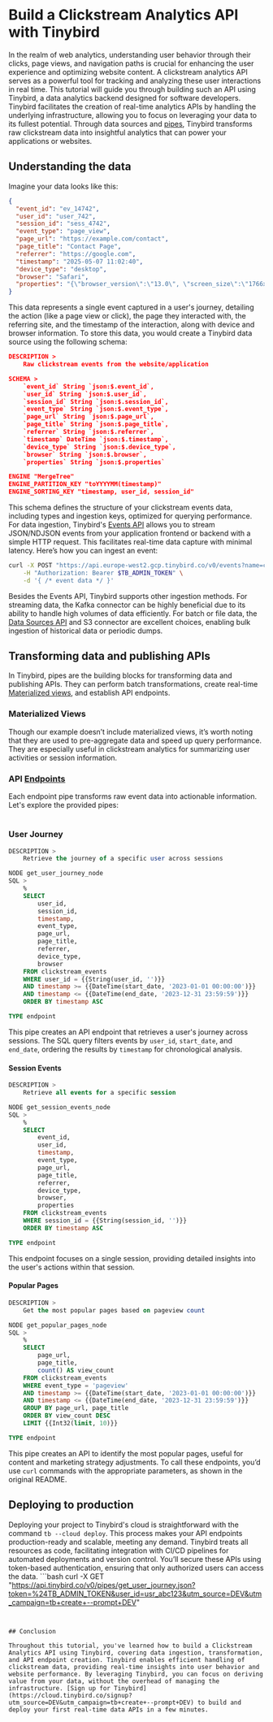 # Build a Clickstream Analytics API with Tinybird

In the realm of web analytics, understanding user behavior through their clicks, page views, and navigation paths is crucial for enhancing the user experience and optimizing website content. A clickstream analytics API serves as a powerful tool for tracking and analyzing these user interactions in real time. This tutorial will guide you through building such an API using Tinybird, a data analytics backend designed for software developers. Tinybird facilitates the creation of real-time analytics APIs by handling the underlying infrastructure, allowing you to focus on leveraging your data to its fullest potential. Through data sources and [pipes](https://www.tinybird.co/docs/forward/work-with-data/pipes?utm_source=DEV&utm_campaign=tb+create+--prompt+DEV), Tinybird transforms raw clickstream data into insightful analytics that can power your applications or websites. 

## Understanding the data

Imagine your data looks like this:

```json
{
  "event_id": "ev_14742",
  "user_id": "user_742",
  "session_id": "sess_4742",
  "event_type": "page_view",
  "page_url": "https://example.com/contact",
  "page_title": "Contact Page",
  "referrer": "https://google.com",
  "timestamp": "2025-05-07 11:02:40",
  "device_type": "desktop",
  "browser": "Safari",
  "properties": "{\"browser_version\":\"13.0\", \"screen_size\":\"1766x1010\"}"
}
```

This data represents a single event captured in a user's journey, detailing the action (like a page view or click), the page they interacted with, the referring site, and the timestamp of the interaction, along with device and browser information. To store this data, you would create a Tinybird data source using the following schema:

```json
DESCRIPTION >
    Raw clickstream events from the website/application

SCHEMA >
    `event_id` String `json:$.event_id`,
    `user_id` String `json:$.user_id`,
    `session_id` String `json:$.session_id`,
    `event_type` String `json:$.event_type`,
    `page_url` String `json:$.page_url`,
    `page_title` String `json:$.page_title`,
    `referrer` String `json:$.referrer`,
    `timestamp` DateTime `json:$.timestamp`,
    `device_type` String `json:$.device_type`,
    `browser` String `json:$.browser`,
    `properties` String `json:$.properties`

ENGINE "MergeTree"
ENGINE_PARTITION_KEY "toYYYYMM(timestamp)"
ENGINE_SORTING_KEY "timestamp, user_id, session_id"
```

This schema defines the structure of your clickstream events data, including types and ingestion keys, optimized for querying performance. For data ingestion, Tinybird's [Events API](https://www.tinybird.co/docs/forward/get-data-in/events-api?utm_source=DEV&utm_campaign=tb+create+--prompt+DEV) allows you to stream JSON/NDJSON events from your application frontend or backend with a simple HTTP request. This facilitates real-time data capture with minimal latency. Here’s how you can ingest an event:

```bash
curl -X POST "https://api.europe-west2.gcp.tinybird.co/v0/events?name=clickstream_events&utm_source=DEV&utm_campaign=tb+create+--prompt+DEV" \
    -H "Authorization: Bearer $TB_ADMIN_TOKEN" \
    -d '{ /* event data */ }'
```

Besides the Events API, Tinybird supports other ingestion methods. For streaming data, the Kafka connector can be highly beneficial due to its ability to handle high volumes of data efficiently. For batch or file data, the [Data Sources API](https://www.tinybird.co/docs/api-reference/datasource-api?utm_source=DEV&utm_campaign=tb+create+--prompt+DEV) and S3 connector are excellent choices, enabling bulk ingestion of historical data or periodic dumps. 

## Transforming data and publishing APIs

In Tinybird, pipes are the building blocks for transforming data and publishing APIs. They can perform batch transformations, create real-time [Materialized views](https://www.tinybird.co/docs/forward/work-with-data/optimize/materialized-views?utm_source=DEV&utm_campaign=tb+create+--prompt+DEV), and establish API endpoints. 

### Materialized Views

Though our example doesn’t include materialized views, it’s worth noting that they are used to pre-aggregate data and speed up query performance. They are especially useful in clickstream analytics for summarizing user activities or session information. 

### API [Endpoints](https://www.tinybird.co/docs/forward/work-with-data/publish-data/endpoints?utm_source=DEV&utm_campaign=tb+create+--prompt+DEV)

Each endpoint pipe transforms raw event data into actionable information. Let's explore the provided pipes:


#

### User Journey

```sql
DESCRIPTION >
    Retrieve the journey of a specific user across sessions

NODE get_user_journey_node
SQL >
    %
    SELECT 
        user_id,
        session_id,
        timestamp,
        event_type,
        page_url,
        page_title,
        referrer,
        device_type,
        browser
    FROM clickstream_events
    WHERE user_id = {{String(user_id, '')}}
    AND timestamp >= {{DateTime(start_date, '2023-01-01 00:00:00')}}
    AND timestamp <= {{DateTime(end_date, '2023-12-31 23:59:59')}}
    ORDER BY timestamp ASC

TYPE endpoint
```

This pipe creates an API endpoint that retrieves a user's journey across sessions. The SQL query filters events by `user_id`, `start_date`, and `end_date`, ordering the results by `timestamp` for chronological analysis. 

#### Session Events

```sql
DESCRIPTION >
    Retrieve all events for a specific session

NODE get_session_events_node
SQL >
    %
    SELECT 
        event_id,
        user_id,
        timestamp,
        event_type,
        page_url,
        page_title,
        referrer,
        device_type,
        browser,
        properties
    FROM clickstream_events
    WHERE session_id = {{String(session_id, '')}}
    ORDER BY timestamp ASC

TYPE endpoint
```

This endpoint focuses on a single session, providing detailed insights into the user's actions within that session. 

#### Popular Pages

```sql
DESCRIPTION >
    Get the most popular pages based on pageview count

NODE get_popular_pages_node
SQL >
    %
    SELECT 
        page_url,
        page_title,
        count() AS view_count
    FROM clickstream_events
    WHERE event_type = 'pageview'
    AND timestamp >= {{DateTime(start_date, '2023-01-01 00:00:00')}}
    AND timestamp <= {{DateTime(end_date, '2023-12-31 23:59:59')}}
    GROUP BY page_url, page_title
    ORDER BY view_count DESC
    LIMIT {{Int32(limit, 10)}}

TYPE endpoint
```

This pipe creates an API to identify the most popular pages, useful for content and marketing strategy adjustments. To call these endpoints, you’d use `curl` commands with the appropriate parameters, as shown in the original README. 

## Deploying to production

Deploying your project to Tinybird's cloud is straightforward with the command `tb --cloud deploy`. This process makes your API endpoints production-ready and scalable, meeting any demand. Tinybird treats all resources as code, facilitating integration with CI/CD pipelines for automated deployments and version control. You’ll secure these APIs using token-based authentication, ensuring that only authorized users can access the data. ```bash
curl -X GET "https://api.tinybird.co/v0/pipes/get_user_journey.json?token=%24TB_ADMIN_TOKEN&user_id=usr_abc123&utm_source=DEV&utm_campaign=tb+create+--prompt+DEV"
```


## Conclusion

Throughout this tutorial, you've learned how to build a Clickstream Analytics API using Tinybird, covering data ingestion, transformation, and API endpoint creation. Tinybird enables efficient handling of clickstream data, providing real-time insights into user behavior and website performance. By leveraging Tinybird, you can focus on deriving value from your data, without the overhead of managing the infrastructure. [Sign up for Tinybird](https://cloud.tinybird.co/signup?utm_source=DEV&utm_campaign=tb+create+--prompt+DEV) to build and deploy your first real-time data APIs in a few minutes.